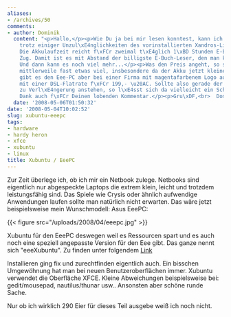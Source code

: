 ```yaml
---
aliases:
- /archives/50
comments:
- author: Dominik
  content: "<p>Hallo,</p><p>Wie Du ja bei mir lesen konntest, kann ich das Ger\xE4t,
    trotz einiger Unzul\xE4nglichkeiten des vorinstallierten Xandros-Linux, nur empfehlen.
    Die Akkulaufzeit reicht f\xFCr zweimal t\xE4glich 1\xBD Stunden E-Buch lesen im
    Zug. Damit ist es mit Abstand der billigste E-Buch-Leser, den man kriegen kann.
    Und dann kann es noch viel mehr...</p><p>Was den Preis angeht, so sind 299,- \u20AC
    mittlerweile fast etwas viel, insbesondere da der Akku jetzt kleiner ist. Daf\xFCr
    gibt es den Eee-PC aber bei einer Firma mit magentafarbenem Logo auch im \"Bundle\"
    mit einer DSL-Flatrate f\xFCr 199,- \u20AC. Sollte also gerade der DSL-Vertrag
    zu Verl\xE4ngerung anstehen, so l\xE4sst sich da vielleicht ein Schnapper machen.</p><p>Vielen
    Dank auch f\xFCr Deinen lobenden Kommentar.</p><p>Gru\xDF,<br>  Dominik</p>"
  date: '2008-05-06T01:50:32'
date: '2008-05-04T10:02:52'
slug: xubuntu-eeepc
tags:
- hardware
- hardy heron
- xfce
- xubuntu
- linux
title: Xubuntu / EeePC
---
```


Zur Zeit überlege ich, ob ich mir ein Netbook zulege. Netbooks sind
eigentlich nur abgespeckte Laptops die extrem klein, leicht und trotzdem
leistungsfähig sind. Das Spiele wie Crysis oder ähnlich aufwendige
Anwendungen laufen sollte man natürlich nicht erwarten.  Das wäre jetzt
beispielsweise mein Wunschmodell: Asus EeePC:

{{< figure src="/uploads/2008/04/eeepc.jpg" >}}

Xubuntu für den EeePC deswegen weil es Ressourcen spart und es auch noch
eine speziell angepasste Version für den Eee gibt. Das ganze nennt sich
"eeeXubuntu". Zu finden unter folgendem [Link](http://wiki.eee-pc.de/index.php/EeeXubuntu)

Installieren ging fix und zurechtfinden eigentlich auch. Ein bisschen
Umgewöhnung hat man bei neuen Benutzeroberflächen immer. Xubuntu verwendet
die Oberfläche XFCE.  Kleine Abweichungen beispielsweise bei:
gedit/mousepad, nautilus/thunar usw.. Ansonsten aber schöne runde Sache.

Nur ob ich wirklich 290 Eier für dieses Teil ausgebe weiß ich noch nicht.

